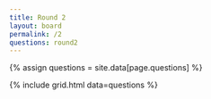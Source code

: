 ```yaml
---
title: Round 2
layout: board
permalink: /2
questions: round2
---
```


{% assign questions = site.data[page.questions] %}

{% include grid.html data=questions %}
